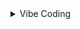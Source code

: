 
<details><summary>Vibe Coding</summary>

## GitHub Copilot
GitHub Copilot is classified as an AI-powered coding assistant.
GitHub Copilot primarily falls under vibe coding and low-code, but it's not fully a no-code tool. Let’s break it down:
- Vibe Coding: It embraces AI-assisted development, where developers provide natural language descriptions or partial code, and Copilot generates useful suggestions. It encourages a more intuitive, flow-based coding experience.
- Low-Code: Copilot significantly reduces the amount of manual coding needed, making it easier to develop applications faster. Developers still write code but rely on Copilot to automate tedious aspects.
- No-Code: Copilot isn't a true no-code tool because it still requires programming knowledge. No-code platforms allow users to build applications entirely through graphical interfaces without writing any code, while Copilot assists in code generation.


## MGX
MGX is classified as a multi-agent AI development platform designed for full-process software development.
MGX is a multi-intelligent AI development platform that fits within the vibe coding category but also incorporates elements of low-code and no-code.
Here's how MGX aligns with each classification:
- Vibe Coding: MGX enables AI-driven software development, where users describe their requirements in natural language, and AI agents generate full-stack applications.
- Low-Code: While MGX automates much of the development process, users can still customize and refine AI-generated code, making it a low-code tool for those who want more control.
- No-Code: MGX allows users to build applications without writing any code, relying entirely on AI-generated workflows and templates.

## MERN.ai
Classification:
- Not purely No-Code – While it simplifies development, it still involves coding.
- Low-Code Elements – It provides automation but allows developers to refine AI-generated code.
- Vibe Coding Influence – It leverages AI to generate code based on user prompts, aligning with vibe coding principles.

202504 - MERN.AI sits at the intersection of Low-Code and Vibe Coding.

## Tempo
Tempo is classified as a React UI design assistant within the broader category of vibe coding tools.
Tempo can be classified as a low-code, no-code, vibe coding tool, though its focus is primarily on UI development.
Here's how it fits into each category:
- Low-Code: Tempo allows developers to fine-tune UI components with minimal coding, providing AI-generated suggestions that accelerate development.
- No-Code: For users with little coding experience, Tempo offers drag-and-drop features and intuitive AI guidance to help build interfaces without needing deep programmin
- Vibe Coding: Tempo embraces the AI-driven coding paradigm, where users describe their design goals, and the AI assists in generating and refining React UI components.


</details>
